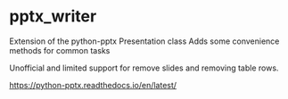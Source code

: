 # pptx_writer

Extension of the python-pptx Presentation class
Adds some convenience methods for common tasks

Unofficial and limited support for remove slides and removing table rows.

https://python-pptx.readthedocs.io/en/latest/
